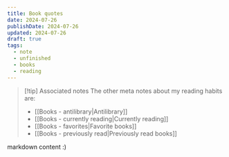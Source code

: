 ```yaml
---
title: Book quotes
date: 2024-07-26
publishDate: 2024-07-26
updated: 2024-07-26
draft: true
tags:
  - note
  - unfinished
  - books
  - reading
---
```


> [!tip] Associated notes
> The other meta notes about my reading habits are:
> - [[Books - antilibrary|Antilibrary]]
> - [[Books - currently reading|Currently reading]]
> - [[Books - favorites|Favorite books]]
> - [[Books - previously read|Previously read books]]

markdown content :)